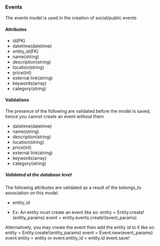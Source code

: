 ### Events
The events model is used in the creation of social/public events

#### Attributes
* id(PK)
* datetime(datetime)
* entity_id(FK)
* name(string)
* description(string)
* location(string)
* price(int)
* external link(string)
* keywords(array)
* category(string)

#### Validations
The presence of the following are validated before the model is saved, hence you cannot create an event without them
* datetime(datetime)
* name(string)
* description(string)
* location(string)
* price(int)
* external link(string)
* keywords(array)
* category(string)

##### Validated at the database level
The following attributes are validated as a result of the belongs_to association on this model. 
* entity_id

* Ex: 
An entity must create an event like so: 
entity = Entity.create!(entity_params)
event = entity.events.create!(event_params)

Alternatively, you may create the event then add the entity id to it like so: 
entity = Entity.create!(entity_params)
event = Event.new(event_params)
event.entity = entity or event.entity_id = entity.id
event.save!
